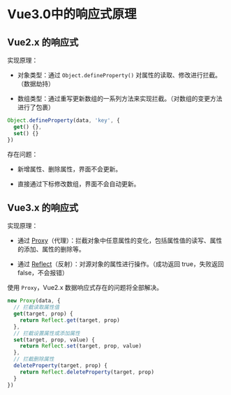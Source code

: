 # Vue3.0中的响应式原理

## Vue2.x 的响应式

实现原理：

- 对象类型：通过 `Object.defineProperty()` 对属性的读取、修改进行拦截。（数据劫持）

- 数组类型：通过重写更新数组的一系列方法来实现拦截。（对数组的变更方法进行了包裹）

```js
Object.defineProperty(data, 'key', {
  get() {},
  set() {}
})
```

存在问题：

- 新增属性、删除属性，界面不会更新。

- 直接通过下标修改数组，界面不会自动更新。

## Vue3.x 的响应式

实现原理：

- 通过 [Proxy](https://developer.mozilla.org/zh-CN/docs/Web/JavaScript/Reference/Global_Objects/Proxy)（代理）：拦截对象中任意属性的变化，包括属性值的读写、属性的添加、属性的删除等。

- 通过 [Reflect](https://developer.mozilla.org/zh-CN/docs/Web/JavaScript/Reference/Global_Objects/Reflect)（反射）：对源对象的属性进行操作。（成功返回 true，失败返回 false，不会报错）

使用 `Proxy`，Vue2.x 数据响应式存在的问题将全部解决。

```js
new Proxy(data, {
  // 拦截读取属性值
  get(target, prop) {
    return Reflect.get(target, prop)
  },
  // 拦截设置属性或添加属性
  set(target, prop, value) {
    return Reflect.set(target, prop, value)
  },
  // 拦截删除属性
  deleteProperty(target, prop) {
    return Reflect.deleteProperty(target, prop)
  }
})
```
